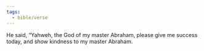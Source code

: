 ```yaml
---
tags:
  - bible/verse
---
```

He said, “Yahweh, the God of my master Abraham, please give me success today, and show kindness to my master Abraham.